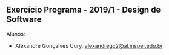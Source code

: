 Exercício Programa - 2019/1 - Design de Software
------------------------------------------------

Alunos: 
- Alexandre Gonçalves Cury, alexandregc2@al.insper.edu.br